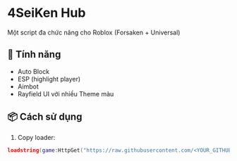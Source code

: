 # 4SeiKen Hub

Một script đa chức năng cho Roblox (Forsaken + Universal)

## 🚀 Tính năng
- Auto Block
- ESP (highlight player)
- Aimbot
- Rayfield UI với nhiều Theme màu

## 📦 Cách sử dụng
1. Copy loader:
```lua
loadstring(game:HttpGet("https://raw.githubusercontent.com/<YOUR_GITHUB_USERNAME>/Forsaken-Script/main/Loader.lua"))()
